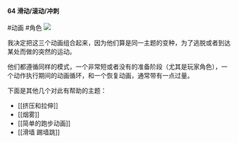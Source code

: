 #### 64  滑动/滚动/冲刺
#动画 #角色 
![](assets/tutorials/t64/dash.gif)

  我决定把这三个动画组合起来，因为他们算是同一主题的变种，为了逃脱或者到达某处而做的突然的运动。

  他们都遵循同样的模式，一个非常短或者没有的准备阶段（尤其是玩家角色），一个动作执行期间的动画循环，和一个恢复动画，通常带有一点过量。

  下面是其他几个对此有帮助的主题：
  - [[挤压和拉伸]]
  - [[烟雾]]
  - [[简单的跑步动画]]
  - [[滑墙 踢墙跳]]

